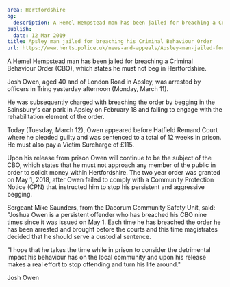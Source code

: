 ```yaml
area: Hertfordshire
og:
  description: A Hemel Hempstead man has been jailed for breaching a Criminal Behaviour Order (CBO), which states he must not beg in Hertfordshire.
publish:
  date: 12 Mar 2019
title: Apsley man jailed for breaching his Criminal Behaviour Order
url: https://www.herts.police.uk/news-and-appeals/Apsley-man-jailed-for-breaching-his-Criminal-Behaviour-Order-2727
```

A Hemel Hempstead man has been jailed for breaching a Criminal Behaviour Order (CBO), which states he must not beg in Hertfordshire.

Josh Owen, aged 40 and of London Road in Apsley, was arrested by officers in Tring yesterday afternoon (Monday, March 11).

He was subsequently charged with breaching the order by begging in the Sainsbury's car park in Apsley on February 18 and failing to engage with the rehabilitation element of the order.

Today (Tuesday, March 12), Owen appeared before Hatfield Remand Court where he pleaded guilty and was sentenced to a total of 12 weeks in prison. He must also pay a Victim Surcharge of £115.

Upon his release from prison Owen will continue to be the subject of the CBO, which states that he must not approach any member of the public in order to solicit money within Hertfordshire. The two year order was granted on May 1, 2018, after Owen failed to comply with a Community Protection Notice (CPN) that instructed him to stop his persistent and aggressive begging.

Sergeant Mike Saunders, from the Dacorum Community Safety Unit, said: "Joshua Owen is a persistent offender who has breached his CBO nine times since it was issued on May 1. Each time he has breached the order he has been arrested and brought before the courts and this time magistrates decided that he should serve a custodial sentence.

"I hope that he takes the time while in prison to consider the detrimental impact his behaviour has on the local community and upon his release makes a real effort to stop offending and turn his life around."

Josh Owen
